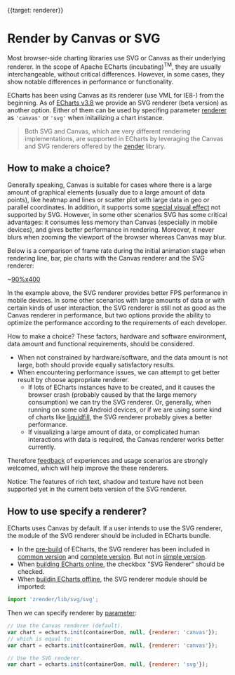 {{target: renderer}}

# Render by Canvas or SVG

Most browser-side charting libraries use SVG or Canvas as their underlying renderer. In the scope of Apache ECharts (incubating)<sup>TM</sup>, they are usually interchangeable, without critical differences. However, in some cases, they show notable differences in performance or functionality.

ECharts has been using Canvas as its renderer (use VML for IE8-) from the beginning. As of [ECharts v3.8](https://github.com/apache/incubator-echarts/releases) we provide an SVG renderer (beta version) as another option. Either of them can be used by specifing parameter [renderer](api.html#echarts.init) as `'canvas'` or `'svg'` when initailizing a chart instance.

> Both SVG and Canvas, which are very different rendering implementations, are supported in ECharts by leveraging the Canvas and SVG renderers offered by the [zender](https://github.com/ecomfe/zrender) library.

## How to make a choice?

Generally speaking, Canvas is suitable for cases where there is a large amount of graphical elements (usually due to a large amount of data points), like heatmap and lines or scatter plot with large data in geo or parallel coordinates. In addition, it supports some [special visual effect](${websitePath}/examples/en/editor.html?c=lines-bmap-effect) not supported by SVG. However, in some other scenarios SVG has some critical advantages: it consumes less memory than Canvas (especially in mobile devices), and gives better performance in rendering. Moreover, it never blurs when zooming the viewport of the browser whereas Canvas may blur.

Below is a comparison of frame rate during the initial animation stage when rendering line, bar, pie charts with the Canvas renderer and the SVG renderer:

~[90%x400](${galleryViewPath}doc-example/canvas-vs-svg-en&reset=1)

In the example above, the SVG renderer provides better FPS performance in mobile devices. In some other scenarios with large amounts of data or with certain kinds of user interaction, the SVG renderer is still not as good as the Canvas renderer in performance, but two options provide the ability to optimize the performance according to the requirements of each developer.

How to make a choice? These factors, hardware and software environment, data amount and functional requirements, should be considered.

+ When not constrained by hardware/software, and the data amount is not large, both should provide equally satisfactory results.
+ When encountering performance issues, we can attempt to get better result by choose appropriate renderer.
    + If lots of ECharts instances have to be created, and it causes the browser crash (probably caused by that the large memory consumption) we can try the SVG renderer. Or, generally, when running on some old Android devices, or if we are using some kind of charts like [liquidfill](https://ecomfe.github.io/echarts-liquidfill/example/), the SVG renderer probably gives a better performance.
    + If visualizing a large amount of data, or complicated human interactions with data is required, the Canvas renderer works better currently.

Therefore [feedback](https://github.com/apache/incubator-echarts/issues/new) of experiences and usage scenarios are strongly welcomed, which will help improve the these renderers.

Notice: The features of rich text, shadow and texture have not been supported yet in the current beta version of the SVG renderer.

## How to use specify a renderer?

ECharts uses Canvas by default. If a user intends to use the SVG renderer, the module of the SVG renderer should be included in ECharts bundle.

+ In the [pre-build](https://www.jsdelivr.com/package/npm/echarts) of ECharts, the SVG renderer has been included in [common version](https://cdn.jsdelivr.net/npm/echarts/dist/echarts.common.min.js) and [complete version](https://cdn.jsdelivr.net/npm/echarts/dist/echarts.min.js). But not in [simple version](https://cdn.jsdelivr.net/npm/echarts/dist/echarts.simple.min.js).
+ When [building ECharts online](${websitePath}/en/builder.html), the checkbox "SVG Renderer" should be checked.
+ When [buildin ECharts offline](tutorial.html#Create%20Custom%20Build%20of%20ECharts), the SVG renderer module should be imported:

```js
import 'zrender/lib/svg/svg';
```

Then we can specify renderer by [parameter](api.html#echarts.init):

```js
// Use the Canvas renderer (default).
var chart = echarts.init(containerDom, null, {renderer: 'canvas'});
// which is equal to:
var chart = echarts.init(containerDom, null, {renderer: 'canvas'});

// Use the SVG renderer.
var chart = echarts.init(containerDom, null, {renderer: 'svg'});
```
